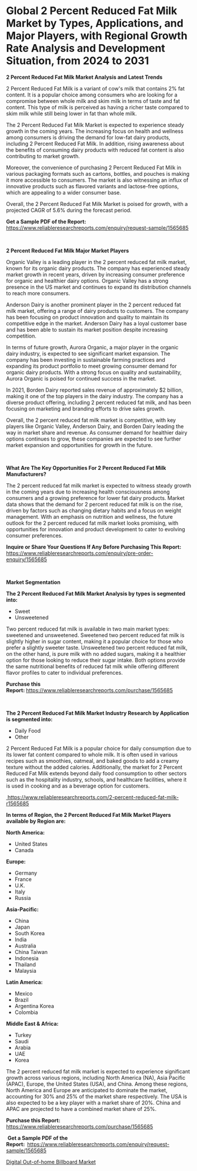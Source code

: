 <p><h1>Global 2 Percent Reduced Fat Milk Market by Types, Applications, and Major Players, with Regional Growth Rate Analysis and Development Situation, from 2024 to 2031</h1></p><p><strong>2 Percent Reduced Fat Milk Market Analysis and Latest Trends</strong></p>
<p><p>2 Percent Reduced Fat Milk is a variant of cow's milk that contains 2% fat content. It is a popular choice among consumers who are looking for a compromise between whole milk and skim milk in terms of taste and fat content. This type of milk is perceived as having a richer taste compared to skim milk while still being lower in fat than whole milk.</p><p>The 2 Percent Reduced Fat Milk Market is expected to experience steady growth in the coming years. The increasing focus on health and wellness among consumers is driving the demand for low-fat dairy products, including 2 Percent Reduced Fat Milk. In addition, rising awareness about the benefits of consuming dairy products with reduced fat content is also contributing to market growth.</p><p>Moreover, the convenience of purchasing 2 Percent Reduced Fat Milk in various packaging formats such as cartons, bottles, and pouches is making it more accessible to consumers. The market is also witnessing an influx of innovative products such as flavored variants and lactose-free options, which are appealing to a wider consumer base.</p><p>Overall, the 2 Percent Reduced Fat Milk Market is poised for growth, with a projected CAGR of 5.6% during the forecast period.</p></p>
<p><strong>Get a Sample PDF of the Report:&nbsp;</strong> <a href="https://www.reliableresearchreports.com/enquiry/request-sample/1565685">https://www.reliableresearchreports.com/enquiry/request-sample/1565685</a></p>
<p>&nbsp;</p>
<p><strong>2 Percent Reduced Fat Milk Major Market Players</strong></p>
<p><p>Organic Valley is a leading player in the 2 percent reduced fat milk market, known for its organic dairy products. The company has experienced steady market growth in recent years, driven by increasing consumer preference for organic and healthier dairy options. Organic Valley has a strong presence in the US market and continues to expand its distribution channels to reach more consumers.</p><p>Anderson Dairy is another prominent player in the 2 percent reduced fat milk market, offering a range of dairy products to customers. The company has been focusing on product innovation and quality to maintain its competitive edge in the market. Anderson Dairy has a loyal customer base and has been able to sustain its market position despite increasing competition.</p><p>In terms of future growth, Aurora Organic, a major player in the organic dairy industry, is expected to see significant market expansion. The company has been investing in sustainable farming practices and expanding its product portfolio to meet growing consumer demand for organic dairy products. With a strong focus on quality and sustainability, Aurora Organic is poised for continued success in the market.</p><p>In 2021, Borden Dairy reported sales revenue of approximately $2 billion, making it one of the top players in the dairy industry. The company has a diverse product offering, including 2 percent reduced fat milk, and has been focusing on marketing and branding efforts to drive sales growth.</p><p>Overall, the 2 percent reduced fat milk market is competitive, with key players like Organic Valley, Anderson Dairy, and Borden Dairy leading the way in market share and revenue. As consumer demand for healthier dairy options continues to grow, these companies are expected to see further market expansion and opportunities for growth in the future.</p></p>
<p>&nbsp;</p>
<p><strong>What Are The Key Opportunities For 2 Percent Reduced Fat Milk Manufacturers?</strong></p>
<p><p>The 2 percent reduced fat milk market is expected to witness steady growth in the coming years due to increasing health consciousness among consumers and a growing preference for lower fat dairy products. Market data shows that the demand for 2 percent reduced fat milk is on the rise, driven by factors such as changing dietary habits and a focus on weight management. With an emphasis on nutrition and wellness, the future outlook for the 2 percent reduced fat milk market looks promising, with opportunities for innovation and product development to cater to evolving consumer preferences.</p></p>
<p><strong>Inquire or Share Your Questions If Any Before Purchasing This Report:</strong> <a href="https://www.reliableresearchreports.com/enquiry/pre-order-enquiry/1565685">https://www.reliableresearchreports.com/enquiry/pre-order-enquiry/1565685</a></p>
<p>&nbsp;</p>
<p><strong>Market Segmentation</strong></p>
<p><strong>The 2 Percent Reduced Fat Milk Market Analysis by types is segmented into:</strong></p>
<p><ul><li>Sweet</li><li>Unsweetened</li></ul></p>
<p><p>Two percent reduced fat milk is available in two main market types: sweetened and unsweetened. Sweetened two percent reduced fat milk is slightly higher in sugar content, making it a popular choice for those who prefer a slightly sweeter taste. Unsweetened two percent reduced fat milk, on the other hand, is pure milk with no added sugars, making it a healthier option for those looking to reduce their sugar intake. Both options provide the same nutritional benefits of reduced fat milk while offering different flavor profiles to cater to individual preferences.</p></p>
<p><strong>Purchase this Report:&nbsp;</strong><a href="https://www.reliableresearchreports.com/purchase/1565685">https://www.reliableresearchreports.com/purchase/1565685</a></p>
<p>&nbsp;</p>
<p><strong>The 2 Percent Reduced Fat Milk Market Industry Research by Application is segmented into:</strong></p>
<p><ul><li>Daily Food</li><li>Other</li></ul></p>
<p><p>2 Percent Reduced Fat Milk is a popular choice for daily consumption due to its lower fat content compared to whole milk. It is often used in various recipes such as smoothies, oatmeal, and baked goods to add a creamy texture without the added calories. Additionally, the market for 2 Percent Reduced Fat Milk extends beyond daily food consumption to other sectors such as the hospitality industry, schools, and healthcare facilities, where it is used in cooking and as a beverage option for customers.</p></p>
<p><a href="https://www.reliableresearchreports.com/2-percent-reduced-fat-milk-r1565685">&nbsp;https://www.reliableresearchreports.com/2-percent-reduced-fat-milk-r1565685</a></p>
<p><strong>In terms of Region, the 2 Percent Reduced Fat Milk Market Players available by Region are:</strong></p>
<p>
    <p> <strong> North America: </strong>
        <ul>
            <li>United States</li>
            <li>Canada</li>
        </ul>
        </p> 
    <p> <strong> Europe: </strong>
        <ul>
            <li>Germany</li>
            <li>France</li>
            <li>U.K.</li>
            <li>Italy</li>
            <li>Russia</li>
        </ul>
        </p> 
    <p> <strong> Asia-Pacific: </strong>
        <ul>
            <li>China</li>
            <li>Japan</li>
            <li>South Korea</li>
            <li>India</li>
            <li>Australia</li>
            <li>China Taiwan</li>
            <li>Indonesia</li>
            <li>Thailand</li>
            <li>Malaysia</li>
        </ul>
        </p> 
    <p> <strong> Latin America: </strong>
        <ul>
            <li>Mexico</li>
            <li>Brazil</li>
            <li>Argentina Korea</li>
            <li>Colombia</li>
        </ul>
        </p> 
    <p> <strong> Middle East & Africa: </strong>
        <ul>
            <li>Turkey</li>
            <li>Saudi</li>
            <li>Arabia</li>
            <li>UAE</li>
            <li>Korea</li>
        </ul>
    </p>
    </p>
<p><p>The 2 percent reduced fat milk market is expected to experience significant growth across various regions, including North America (NA), Asia Pacific (APAC), Europe, the United States (USA), and China. Among these regions, North America and Europe are anticipated to dominate the market, accounting for 30% and 25% of the market share respectively. The USA is also expected to be a key player with a market share of 20%. China and APAC are projected to have a combined market share of 25%.</p></p>
<p><strong>Purchase this Report: </strong><a href="https://www.reliableresearchreports.com/purchase/1565685">https://www.reliableresearchreports.com/purchase/1565685</a></p>
<p>&nbsp;<strong>Get a Sample PDF of the Report:&nbsp;&nbsp;</strong><a href="https://www.reliableresearchreports.com/enquiry/request-sample/1565685">https://www.reliableresearchreports.com/enquiry/request-sample/1565685</a></p>
<p><strong></strong></p>
<p><p><a href="https://github.com/cameroneffertz/Market-Research-Report-List-1/blob/main/digital-out-of-home-billboard-market.md">Digital Out-of-home Billboard Market</a></p></p>